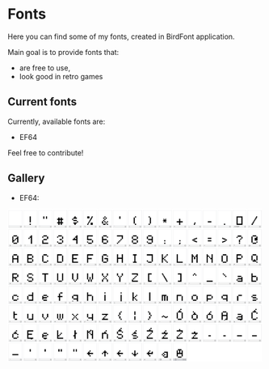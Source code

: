 # Fonts

Here you can find some of my fonts, created in BirdFont application.

Main goal is to provide fonts that:
* are free to use,
* look good in retro games

## Current fonts

Currently, available fonts are:

* EF64

Feel free to contribute!

## Gallery

* EF64:

![ef64](images/ef64.png)
